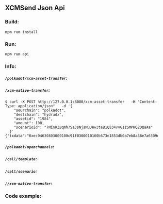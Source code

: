 ## XCMSend Json Api


### Build:  
```
npm run install
```

### Run:   
```
npm run api  
```


### Info:  

##### `/polkadot/xcm-asset-transfer`:


##### `/xcm-native-transfer`:
```shell
$ curl -X POST http://127.0.0.1:8080/xcm-asset-transfer   -H "Content-Type: application/json"   -d '{
    "sourchain": "polkadot",
    "destchain": "hydradx",
    "assetid": "1984",
    "amount": 100,
    "scenarioid": "7MinRZBqmh7SaJsNjsMuJHw3teB1Q834vvG1zSMPHQ2DQaAa"
  }'
{"txdata":"0xec04630803000100c91f0300010100b673e1853db0a7eb8a38e7a6309d0f5a39c29d929f586f7d5d1e588845e2895703040000000091010000000000"}
```


##### `/polkadot/openchannels`:

##### `/call/template`:

##### `/call/scenario`:


##### `//xcm-native-transfer`:


### Code example:  



